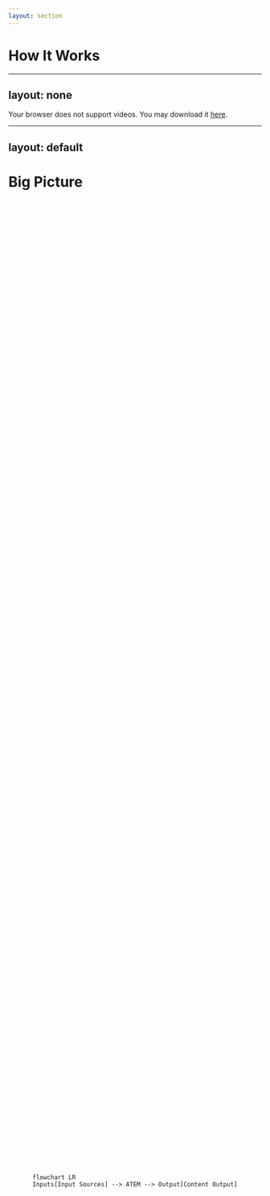 ```yaml
---
layout: section
---
```

# How It Works
---
layout: none
---
<SlidevVideo autoplay style="width: 100%">
  <source src="/switcher.hd.1080p.mp4" type="video/mp4" />
  <p>
    Your browser does not support videos. You may download it
    <a href="/switcher.hd.1080p.mp4">here</a>.
  </p>
</SlidevVideo>

---
layout: default
---
# Big Picture

<div style="height: 100%; display: flex; flex-direction: row; justify-content: center; align-items: center">

```mermaid {scale: 1.5}
flowchart LR
Inputs[Input Sources] --> ATEM --> Output[Content Output]
```

</div>

---
layout: two-cols-header
---
# Input Sources
Takes inputs for processing

::left::

## Video, e.g.
- Camera
- Computer
- Tablet

## Audio, e.g.
- Microphone
- Audio Interface

<br/>
<br/>

::right::

```mermaid {scale: 1.5}
flowchart LR
Video -- HDMI --> ATEM
Audio -- Jack --> ATEM
```

---
layout: two-cols-header
layoutClass: gap-16
---

# Content Output
Mixes inputs into a single output

::left::

```mermaid {scale: 1.5}
flowchart LR
ATEM -- USB --> Computer
ATEM -- Net --> Stream((Stream\nTarget))
```

::right::

## Webcam, e.g.
- Zoom
- Google Meet
- Teams

## Streaming, e.g.
- YouTube
- LinkedIn
---